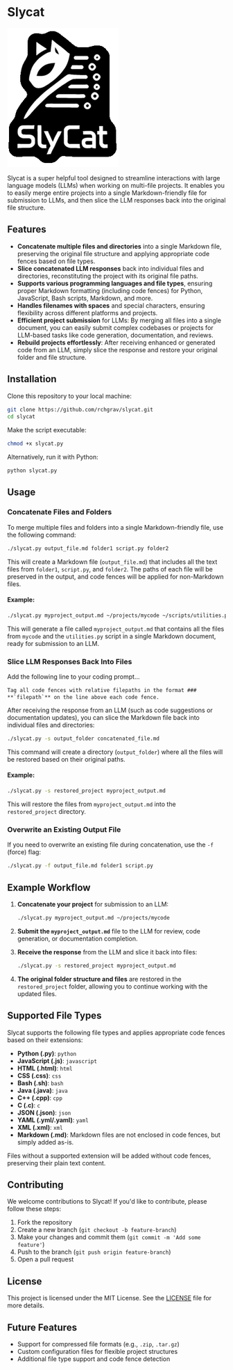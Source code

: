 # Slycat

![Slycat Logo](https://github.com/RchGrav/SlyCat/blob/main/assets/slycat-logo.png)

Slycat is a super helpful tool designed to streamline interactions with large language models (LLMs) when working on multi-file projects. It enables you to easily merge entire projects into a single Markdown-friendly file for submission to LLMs, and then slice the LLM responses back into the original file structure.

## Features

- **Concatenate multiple files and directories** into a single Markdown file, preserving the original file structure and applying appropriate code fences based on file types.
- **Slice concatenated LLM responses** back into individual files and directories, reconstituting the project with its original file paths.
- **Supports various programming languages and file types**, ensuring proper Markdown formatting (including code fences) for Python, JavaScript, Bash scripts, Markdown, and more.
- **Handles filenames with spaces** and special characters, ensuring flexibility across different platforms and projects.
- **Efficient project submission** for LLMs: By merging all files into a single document, you can easily submit complex codebases or projects for LLM-based tasks like code generation, documentation, and reviews.
- **Rebuild projects effortlessly**: After receiving enhanced or generated code from an LLM, simply slice the response and restore your original folder and file structure.

## Installation

Clone this repository to your local machine:

```bash
git clone https://github.com/rchgrav/slycat.git
cd slycat
```

Make the script executable:

```bash
chmod +x slycat.py
```

Alternatively, run it with Python:

```bash
python slycat.py
```

## Usage

### Concatenate Files and Folders

To merge multiple files and folders into a single Markdown-friendly file, use the following command:

```bash
./slycat.py output_file.md folder1 script.py folder2
```

This will create a Markdown file (`output_file.md`) that includes all the text files from `folder1`, `script.py`, and `folder2`. The paths of each file will be preserved in the output, and code fences will be applied for non-Markdown files.

#### Example:

```bash
./slycat.py myproject_output.md ~/projects/mycode ~/scripts/utilities.py
```

This will generate a file called `myproject_output.md` that contains all the files from `mycode` and the `utilities.py` script in a single Markdown document, ready for submission to an LLM.

### Slice LLM Responses Back Into Files

Add the following line to your coding prompt...
```text
Tag all code fences with relative filepaths in the format ### **`filepath`** on the line above each code fence.
```

After receiving the response from an LLM (such as code suggestions or documentation updates), you can slice the Markdown file back into individual files and directories:

```bash
./slycat.py -s output_folder concatenated_file.md
```

This command will create a directory (`output_folder`) where all the files will be restored based on their original paths.

#### Example:

```bash
./slycat.py -s restored_project myproject_output.md
```

This will restore the files from `myproject_output.md` into the `restored_project` directory.

### Overwrite an Existing Output File

If you need to overwrite an existing file during concatenation, use the `-f` (force) flag:

```bash
./slycat.py -f output_file.md folder1 script.py
```

## Example Workflow

1. **Concatenate your project** for submission to an LLM:

    ```bash
    ./slycat.py myproject_output.md ~/projects/mycode
    ```

2. **Submit the `myproject_output.md`** file to the LLM for review, code generation, or documentation completion.

3. **Receive the response** from the LLM and slice it back into files:

    ```bash
    ./slycat.py -s restored_project myproject_output.md
    ```

4. **The original folder structure and files** are restored in the `restored_project` folder, allowing you to continue working with the updated files.

## Supported File Types

Slycat supports the following file types and applies appropriate code fences based on their extensions:

- **Python (.py)**: `python`
- **JavaScript (.js)**: `javascript`
- **HTML (.html)**: `html`
- **CSS (.css)**: `css`
- **Bash (.sh)**: `bash`
- **Java (.java)**: `java`
- **C++ (.cpp)**: `cpp`
- **C (.c)**: `c`
- **JSON (.json)**: `json`
- **YAML (.yml/.yaml)**: `yaml`
- **XML (.xml)**: `xml`
- **Markdown (.md)**: Markdown files are not enclosed in code fences, but simply added as-is.

Files without a supported extension will be added without code fences, preserving their plain text content.

## Contributing

We welcome contributions to Slycat! If you'd like to contribute, please follow these steps:

1. Fork the repository
2. Create a new branch (`git checkout -b feature-branch`)
3. Make your changes and commit them (`git commit -m 'Add some feature'`)
4. Push to the branch (`git push origin feature-branch`)
5. Open a pull request

## License

This project is licensed under the MIT License. See the [LICENSE](LICENSE) file for more details.

## Future Features

- Support for compressed file formats (e.g., `.zip`, `.tar.gz`)
- Custom configuration files for flexible project structures
- Additional file type support and code fence detection
